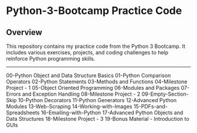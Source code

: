 # Python-3-Bootcamp Practice Code

## Overview
This repository contains my practice code from the Python 3 Bootcamp. It includes various exercises, projects, and coding challenges to help reinforce Python programming skills.

---

00-Python Object and Data Structure Basics
01-Python Comparison Operators
02-Python Statements
03-Methods and Functions
04-Milestone Project - 1
05-Object Oriented Programming
06-Modules and Packages
07-Errors and Exception Handling
08-Milestone Project - 2
09-Empty-Section-Skip
10-Python Decorators
11-Python Generators
12-Advanced Python Modules
13-Web-Scraping
14-Working-with-Images
15-PDFs-and-Spreadsheets
16-Emailing-with-Python
17-Advanced Python Objects and Data Structures
18-Milestone Project - 3
19-Bonus Material - Introduction to GUIs
